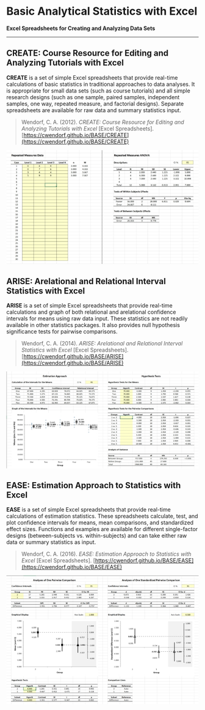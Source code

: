 # Basic Analytical Statistics with Excel

**Excel Spreadsheets for Creating and Analyzing Data Sets**

---

## CREATE: Course Resource for Editing and Analyzing Tutorials with Excel

**CREATE** is a set of simple Excel spreadsheets that provide real-time calculations of basic statistics in traditional approaches to data analyses. It is appropriate for small data sets (such as course tutorials) and all simple research designs (such as one sample, paired samples, independent samples, one way, repeated measure, and factorial designs). Separate spreadsheets are available for raw data and summary statistics input.

> Wendorf, C. A. (2012). _CREATE: Course Resource for Editing and Analyzing Tutorials with Excel_ [Excel Spreadsheets]. [https://cwendorf.github.io/BASE/CREATE](https://cwendorf.github.io/BASE/CREATE)

<p align="center"><kbd><img src="CREATE/CREATE.jpg"></kbd></p>

## ARISE: Arelational and Relational Interval Statistics with Excel

**ARISE** is a set of simple Excel spreadsheets that provide real-time calculations and graph of both relational and arelational confidence intervals for means using raw data input. These statistics are not readily available in other statistics packages. It also provides null hypothesis significance tests for pairwise comparisons.

> Wendorf, C. A. (2014). _ARISE: Arelational and Relational Interval Statistics with Excel_ [Excel Spreadsheets].  [https://cwendorf.github.io/BASE/ARISE](https://cwendorf.github.io/BASE/ARISE)

<p align="center"><kbd><img src="ARISE/ARISE.jpg"></kbd></p>

## EASE: Estimation Approach to Statistics with Excel

**EASE** is a set of simple Excel spreadsheets that provide real-time calculations of estimation statistics. These spreadsheets calculate, test, and plot confidence intervals for means, mean comparisons, and standardized effect sizes. Functions and examples are available for different single-factor designs (between-subjects vs. within-subjects) and can take either raw data or summary statistics as input. 

> Wendorf, C. A. (2016). _EASE: Estimation Approach to Statistics with Excel_ [Excel Spreadsheets]. [https://cwendorf.github.io/BASE/EASE](https://cwendorf.github.io/BASE/EASE)

<p align="center"><kbd><img src="EASE/EASE.jpg"></kbd></p>
